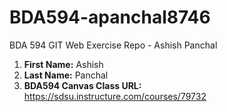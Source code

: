 # BDA594-apanchal8746
BDA 594 GIT Web Exercise Repo - Ashish Panchal

1. **First Name:** Ashish
1. **Last Name:** Panchal
1. **BDA594 Canvas Class URL:** https://sdsu.instructure.com/courses/79732
